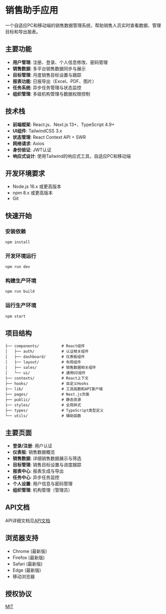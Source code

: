 # 销售助手应用

一个自适应PC和移动端的销售数据管理系统，帮助销售人员实时查看数据、管理目标和导出报表。

## 主要功能

- **用户管理**: 注册、登录、个人信息修改、密码管理
- **销售数据**: 多平台销售数据同步与展示
- **目标管理**: 月度销售目标设置与跟踪
- **报表功能**: 日报导出（Excel、PDF、图片）
- **任务系统**: 异步任务管理与状态监控
- **组织管理**: 多级机构管理与数据权限控制

## 技术栈

- **前端框架**: React.js、Next.js 13+、TypeScript 4.9+
- **UI组件**: TailwindCSS 3.x
- **状态管理**: React Context API + SWR
- **网络请求**: Axios
- **身份验证**: JWT认证
- **响应式设计**: 使用Tailwind的响应式工具，自适应PC和移动端

## 开发环境要求

- Node.js 16.x 或更高版本
- npm 8.x 或更高版本
- Git

## 快速开始

### 安装依赖

```bash
npm install
```

### 开发环境运行

```bash
npm run dev
```

### 构建生产环境

```bash
npm run build
```

### 运行生产环境

```bash
npm start
```

## 项目结构

```
├── components/          # React组件
│   ├── auth/            # 认证相关组件
│   ├── dashboard/       # 仪表板组件
│   ├── layout/          # 布局组件
│   ├── sales/           # 销售数据相关组件
│   └── ui/              # 通用UI组件
├── contexts/            # React上下文
├── hooks/               # 自定义Hooks
├── lib/                 # 工具函数和API客户端
├── pages/               # Next.js页面
├── public/              # 静态资源
├── styles/              # 全局样式
├── types/               # TypeScript类型定义
└── utils/               # 辅助函数
```

## 主要页面

- **登录/注册**: 用户认证
- **仪表板**: 销售数据概览
- **销售数据**: 详细销售数据展示与筛选
- **目标管理**: 销售目标设置与进度跟踪
- **报表中心**: 报表生成与导出
- **任务中心**: 异步任务监控
- **个人设置**: 用户信息与密码管理
- **组织管理**: 机构管理（管理员）

## API文档

API详细文档见[API文档](./API.md)

## 浏览器支持

- Chrome (最新版)
- Firefox (最新版)
- Safari (最新版)
- Edge (最新版)
- 移动浏览器

## 授权协议

[MIT](LICENSE) 
